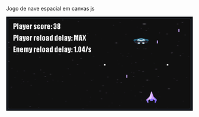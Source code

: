 Jogo de nave espacial em canvas js

<img src="https://github.com/mavrikio/CanvasJS-SpaceshipGame/blob/master/Spacefire.png?raw=true" alt="Banner Spacefire">

